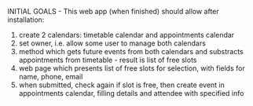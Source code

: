 INITIAL GOALS - This web app (when finished) should allow after installation:

1. create 2 calendars: timetable calendar and appointments calendar
2. set owner, i.e. allow some user to manage both calendars
3. method which gets future events from both calendars and substracts appointments from timetable - result is list of free slots
4. web page which presents list of free slots for selection, with fields for name, phone, email
5. when submitted, check again if slot is free, then create event in appointments calendar, filling details and attendee with specified info
